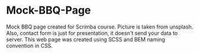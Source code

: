 # Mock-BBQ-Page
 
Mock BBQ page created for Scrimba course. 
Picture is taken from unsplash.
Also, contact form is just for presentation, it doesn't send your data to server.
This web page was created using SCSS and BEM naming convention in CSS.